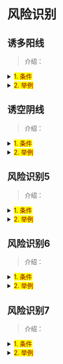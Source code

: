 # 风险识别

## 诱多阳线

> 介绍：
<details>
  <summary><mark><font color=darkred>1. 条件</font></mark></summary>
  <div>顶部大阳线</div>
  <div>缩量</div>
</details>
<details>
  <summary><mark><font color=darkred>2. 举例</font></mark></summary>
  <image-preview imgUrl="gupiao/risk/youduo1.png" ></image-preview>
  <image-preview imgUrl="gupiao/risk/youduo2.png" ></image-preview>
</details>

## 诱空阴线

> 介绍：
<details>
  <summary><mark><font color=darkred>1. 条件</font></mark></summary>
  <div>底部大阴线</div>
  <div>缩量</div>
</details>
<details>
  <summary><mark><font color=darkred>2. 举例</font></mark></summary>
  <!-- <image-preview imgUrl="gupiao/risk/youduo1.png" ></image-preview>
  <image-preview imgUrl="gupiao/risk/youduo2.png" ></image-preview> -->
</details>


## 风险识别5

> 介绍：
<details>
  <summary><mark><font color=darkred>1. 条件</font></mark></summary>
  <image-preview imgUrl="gupiao/risk/risk5.png" width='200'></image-preview>
  <div>长时间上涨后</div>
  <div>高位连续阳线后的第一根阴线</div>
  <div>阴线收盘价低于最后一根阳线开盘价</div>
  <div>且低于倒数第二根阳线的1/2</div>
</details>
<details>
  <summary><mark><font color=darkred>2. 举例</font></mark></summary>
  <image-preview  width='500' imgUrl="gupiao/risk/example5-1.png" ></image-preview>
  <image-preview  width='500' imgUrl="gupiao/risk/example5-2.png" ></image-preview>
</details>


## 风险识别6

> 介绍：
<details>
  <summary><mark><font color=darkred>1. 条件</font></mark></summary>
  <image-preview imgUrl="gupiao/risk/risk6.png" width='200'></image-preview>
  <div>避免错过卖点,或卖早了(还将继续上涨)</div>
  <div>缺口之后的阳线,不一定非要碰到缺口</div>
</details>
<details>
  <summary><mark><font color=darkred>2. 举例</font></mark></summary>
  <image-preview  width='500' imgUrl="gupiao/risk/example6-1.png" ></image-preview>
  <image-preview  width='500' imgUrl="gupiao/risk/example6-2.png" ></image-preview>
</details>


## 风险识别7

> 介绍：
<details>
  <summary><mark><font color=darkred>1. 条件</font></mark></summary>
  <div>顶部中、大阴线</div>
  <div>放量（和近期比较）</div>
</details>
<details>
  <summary><mark><font color=darkred>2. 举例</font></mark></summary>
  <image-preview  width='500' imgUrl="gupiao/risk/example7-1.png" ></image-preview>
  <image-preview  width='500' imgUrl="gupiao/risk/example7-2.png" ></image-preview>
</details>